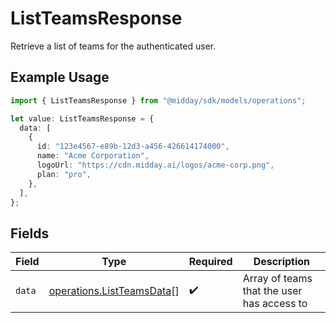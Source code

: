 # ListTeamsResponse

Retrieve a list of teams for the authenticated user.

## Example Usage

```typescript
import { ListTeamsResponse } from "@midday/sdk/models/operations";

let value: ListTeamsResponse = {
  data: [
    {
      id: "123e4567-e89b-12d3-a456-426614174000",
      name: "Acme Corporation",
      logoUrl: "https://cdn.midday.ai/logos/acme-corp.png",
      plan: "pro",
    },
  ],
};
```

## Fields

| Field                                                                  | Type                                                                   | Required                                                               | Description                                                            |
| ---------------------------------------------------------------------- | ---------------------------------------------------------------------- | ---------------------------------------------------------------------- | ---------------------------------------------------------------------- |
| `data`                                                                 | [operations.ListTeamsData](../../models/operations/listteamsdata.md)[] | :heavy_check_mark:                                                     | Array of teams that the user has access to                             |